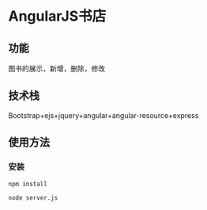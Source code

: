 # AngularJS书店
## 功能
图书的展示，新增，删除，修改
## 技术栈
Bootstrap+ejs+jquery+angular+angular-resource+express
## 使用方法
### 安装
```bash
npm install
```

```bash
node server.js
```
